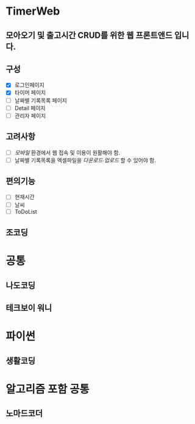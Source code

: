 # TimerWeb

## **모아오기** 및 **출고시간** CRUD를 위한 웹 프론트앤드 입니다.

## 구성

- [x] 로그인페이지
- [x] 타이머 페이지
- [ ] 날짜별 기록목록 페이지
- [ ] Detail 페이지
- [ ] 관리자 페이지

## 고려사항

- [ ] _모바일_ 환경에서 웹 접속 및 이용이 원활해야 함.
- [ ] 날짜별 기록목록을 엑셀파일을 _다운로드∙업로드_ 할 수 있어야 함.

## 편의기능

- [ ] 현재시간
- [ ] 날씨
- [ ] ToDoList

## 조코딩

# 공통

## 나도코딩

## 테크보이 워니

# 파이썬

## 생활코딩

# 알고리즘 포함 공통

## 노마드코더
